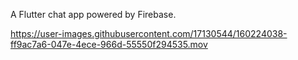 A Flutter chat app powered by Firebase.

https://user-images.githubusercontent.com/17130544/160224038-ff9ac7a6-047e-4ece-966d-55550f294535.mov
